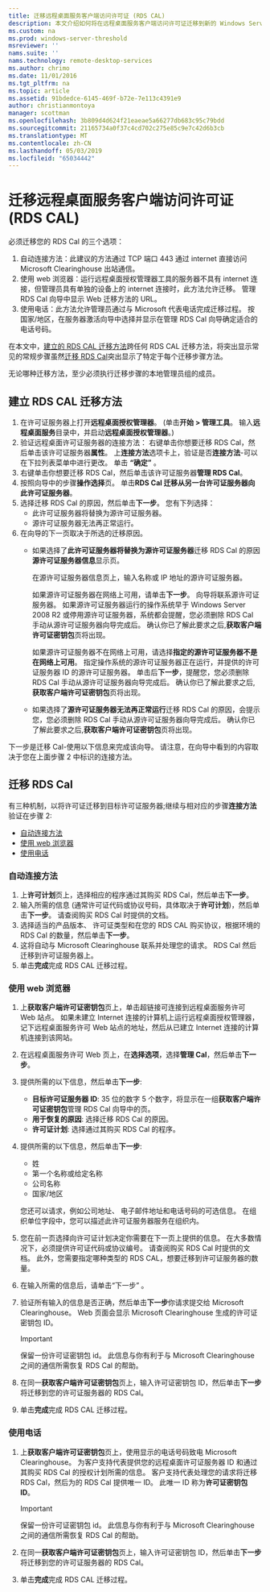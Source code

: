 ```yaml
---
title: 迁移远程桌面服务客户端访问许可证 (RDS CAL)
description: 本文介绍如何将在远程桌面服务客户端访问许可证迁移到新的 Windows Server 2016 许可证服务器。
ms.custom: na
ms.prod: windows-server-threshold
msreviewer: ''
nams.suite: ''
nams.technology: remote-desktop-services
ms.author: chrimo
ms.date: 11/01/2016
ms.tgt_pltfrm: na
ms.topic: article
ms.assetid: 91bdedce-6145-469f-b72e-7e113c4391e9
author: christianmontoya
manager: scottman
ms.openlocfilehash: 3b809d4d624f21eaeae5a66277db683c95c79bdd
ms.sourcegitcommit: 21165734a0f37c4cd702c275e85c9e7c42d6b3cb
ms.translationtype: MT
ms.contentlocale: zh-CN
ms.lasthandoff: 05/03/2019
ms.locfileid: "65034442"
---
```

# <a name="migrate-your-remote-desktop-services-client-access-licenses-rds-cals"></a>迁移远程桌面服务客户端访问许可证 (RDS CAL)

必须迁移您的 RDS Cal 的三个选项：
1. 自动连接方法：此建议的方法通过 TCP 端口 443 通过 internet 直接访问 Microsoft Clearinghouse 出站通信。  
2. 使用 web 浏览器：运行远程桌面授权管理器工具的服务器不具有 internet 连接，但管理员具有单独的设备上的 internet 连接时，此方法允许迁移。 管理 RDS Cal 向导中显示 Web 迁移方法的 URL。 
3. 使用电话：此方法允许管理员通过与 Microsoft 代表电话完成迁移过程。 按国家/地区，在服务器激活向导中选择并显示在管理 RDS Cal 向导确定适合的电话号码。

在本文中，[建立的 RDS CAL 迁移方法](#establish-rds-cal-migration-method)跨任何 RDS CAL 迁移方法，将突出显示常见的常规步骤虽然[迁移 RDS Cal](#migrate-rds-cals)突出显示了特定于每个迁移步骤方法。

无论哪种迁移方法，至少必须执行迁移步骤的本地管理员组的成员。

## <a name="establish-rds-cal-migration-method"></a>建立 RDS CAL 迁移方法

1. 在许可证服务器上打开**远程桌面授权管理器**。 (单击**开始 > 管理工具**。 输入**远程桌面服务**目录中，并启动**远程桌面授权管理器**。)
2. 验证远程桌面许可证服务器的连接方法： 右键单击你想要迁移 RDS Cal，然后单击该许可证服务器**属性**。 上**连接方法**选项卡上，验证是否**连接方法**-可以在下拉列表菜单中进行更改。 单击 **“确定”** 。
3. 右键单击你想要迁移 RDS Cal，然后单击该许可证服务器**管理 RDS Cal**。
4. 按照向导中的步骤**操作选择**页。 单击**RDS Cal 迁移从另一台许可证服务器向此许可证服务器**。
6. 选择迁移 RDS Cal 的原因，然后单击**下一步**。 您有下列选择：
    - 此许可证服务器将替换为源许可证服务器。
    - 源许可证服务器无法再正常运行。
7. 在向导的下一页取决于所选的迁移原因。
    - 如果选择了**此许可证服务器将替换为源许可证服务器**迁移 RDS Cal 的原因**源许可证服务器信息**显示页。
    
       在源许可证服务器信息页上，输入名称或 IP 地址的源许可证服务器。

       如果源许可证服务器在网络上可用，请单击**下一步**。 向导将联系源许可证服务器。 如果源许可证服务器运行的操作系统早于 Windows Server 2008 R2 或停用源许可证服务器，系统都会提醒，您必须删除 RDS Cal 手动从源许可证服务器向导完成后。 确认你已了解此要求之后,**获取客户端许可证密钥包**页将出现。

       如果源许可证服务器不在网络上可用，请选择**指定的源许可证服务器不是在网络上可用**。 指定操作系统的源许可证服务器正在运行，并提供的许可证服务器 ID 的源许可证服务器。 单击后**下一步**，提醒您，您必须删除 RDS Cal 手动从源许可证服务器向导完成后。 确认你已了解此要求之后,**获取客户端许可证密钥包**页将出现。

    - 如果选择了**源许可证服务器无法再正常运行**迁移 RDS Cal 的原因，会提示您，您必须删除 RDS Cal 手动从源许可证服务器向导完成后。 确认你已了解此要求之后,**获取客户端许可证密钥包**页将出现。

下一步是迁移 Cal-使用以下信息来完成该向导。 请注意，在向导中看到的内容取决于您在上面步骤 2 中标识的连接方法。

## <a name="migrate-rds-cals"></a>迁移 RDS Cal

有三种机制，以将许可证迁移到目标许可证服务器;继续与相对应的步骤**连接方法**验证在步骤 2:
  - [自动连接方法](#automatic-connection-method)
  - [使用 web 浏览器](#using-a-web-browser)
  - [使用电话](#using-a-telephone)

### <a name="automatic-connection-method"></a>自动连接方法

1. 上**许可计划**页上，选择相应的程序通过其购买 RDS Cal，然后单击**下一步**。
2. 输入所需的信息 (通常许可证代码或协议号码，具体取决于**许可计划**)，然后单击**下一步**。 请查阅购买 RDS Cal 时提供的文档。
4. 选择适当的产品版本、 许可证类型和在您的 RDS CAL 购买协议，根据环境的 RDS Cal 的数量，然后单击**下一步**。
5. 这将自动与 Microsoft Clearinghouse 联系并处理您的请求。 RDS Cal 然后迁移到许可证服务器上。
6. 单击**完成**完成 RDS CAL 迁移过程。

### <a name="using-a-web-browser"></a>使用 web 浏览器
1. 上**获取客户端许可证密钥包**页上，单击超链接可连接到远程桌面服务许可 Web 站点。
如果未建立 Internet 连接的计算机上运行远程桌面授权管理器，记下远程桌面服务许可 Web 站点的地址，然后从已建立 Internet 连接的计算机连接到该网站。 
2. 在远程桌面服务许可 Web 页上，在**选择选项**，选择**管理 Cal**，然后单击**下一步**。
3. 提供所需的以下信息，然后单击**下一步**:
    - **目标许可证服务器 ID**: 35 位的数字 5 个数字，将显示在一组**获取客户端许可证密钥包**管理 RDS Cal 向导中的页。
    - **用于恢复的原因**: 选择迁移 RDS Cal 的原因。
    - **许可证计划**: 选择通过其购买 RDS Cal 的程序。
4. 提供所需的以下信息，然后单击**下一步**:
    - 姓
    - 第一个名称或给定名称
    - 公司名称
    - 国家/地区

    您还可以请求，例如公司地址、 电子邮件地址和电话号码的可选信息。 在组织单位字段中，您可以描述此许可证服务器服务在组织内。

5. 您在前一页选择向许可证计划决定你需要在下一页上提供的信息。 在大多数情况下，必须提供许可证代码或协议编号。 请查阅购买 RDS Cal 时提供的文档。 此外，您需要指定哪种类型的 RDS CAL，想要迁移到许可证服务器的数量。
6. 在输入所需的信息后，请单击“下一步”  。
7. 验证所有输入的信息是否正确，然后单击**下一步**你请求提交给 Microsoft Clearinghouse。 Web 页面会显示 Microsoft Clearinghouse 生成的许可证密钥包 ID。

   > [!IMPORTANT] 
   > 保留一份许可证密钥包 id。 此信息与你有利于与 Microsoft Clearinghouse 之间的通信所需恢复 RDS Cal 的帮助。

8. 在同一**获取客户端许可证密钥包**页上，输入许可证密钥包 ID，然后单击**下一步**将迁移到您的许可证服务器的 RDS Cal。
9. 单击**完成**完成 RDS CAL 迁移过程。

### <a name="using-a-telephone"></a>使用电话
1. 上**获取客户端许可证密钥包**页上，使用显示的电话号码致电 Microsoft Clearinghouse。 为客户支持代表提供您的远程桌面许可证服务器 ID 和通过其购买 RDS Cal 的授权计划所需的信息。 客户支持代表处理您的请求将迁移 RDS Cal，然后为的 RDS Cal 提供唯一 ID。 此唯一 ID 称为**许可证密钥包 ID**。

   > [!IMPORTANT]
   > 保留一份许可证密钥包 id。 此信息与你有利于与 Microsoft Clearinghouse 之间的通信所需恢复 RDS Cal 的帮助。

2. 在同一**获取客户端许可证密钥包**页上，输入许可证密钥包 ID，然后单击**下一步**将迁移到您的许可证服务器的 RDS Cal。
3. 单击**完成**完成 RDS CAL 迁移过程。
